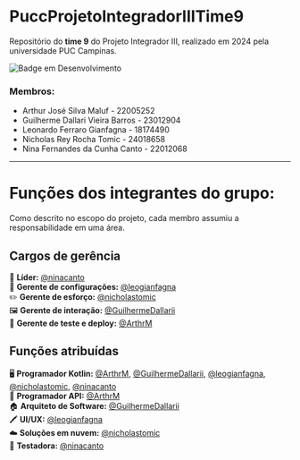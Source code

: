 # PuccProjetoIntegradorIIITime9
Repositório do **time 9** do Projeto Integrador III, realizado em 2024 pela universidade PUC Campinas.

![Badge em Desenvolvimento](http://img.shields.io/static/v1?label=STATUS&message=EM%20DESENVOLVIMENTO&color=GREEN&style=for-the-badge)

### Membros:
- Arthur José Silva Maluf - 22005252
- Guilherme Dallari Vieira Barros - 23012904
- Leonardo Ferraro Gianfagna - 18174490
- Nicholas Rey Rocha Tomic - 24018658
- Nina Fernandes da Cunha Canto - 22012068
---------------------------------
# Funções dos integrantes do grupo:
Como descrito no escopo do projeto, cada membro assumiu a responsabilidade em uma área.

## Cargos de gerência
🧠 **Líder:** [@ninacanto](https://github.com/ninacanto) <br>
📂 **Gerente de configurações:** [@leogianfagna](https://github.com/leogianfagna) <br>
✏️ **Gerente de esforço:** [@nicholastomic](https://github.com/nicholastomic) <br>
🖼️ **Gerente de interação:** [@GuilhermeDallarii](https://github.com/GuilhermeDallarii) <br>
💾 **Gerente de teste e deploy:** [@ArthrM](https://github.com/ArthrM) <br>

## Funções atribuídas
🖥️ **Programador Kotlin:** [@ArthrM](https://github.com/ArthrM), [@GuilhermeDallarii](https://github.com/GuilhermeDallarii), [@leogianfagna](https://github.com/leogianfagna), [@nicholastomic](https://github.com/nicholastomic), [@ninacanto](https://github.com/ninacanto) <br>
📶 **Programador API:** [@ArthrM](https://github.com/ArthrM) <br>
🏠 **Arquiteto de Software:** [@GuilhermeDallarii](https://github.com/GuilhermeDallarii) <br>
🖍️ **UI/UX:** [@leogianfagna](https://github.com/leogianfagna) <br>
☁️ **Soluções em nuvem:** [@nicholastomic](https://github.com/nicholastomic) <br>
🥽 **Testadora:** [@ninacanto](https://github.com/ninacanto) <br>
